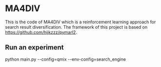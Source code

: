 # MA4DIV
This is the code of MA4DIV which is a reinforcement learning approach for search result diversification. The framework of this project is based on https://github.com/hijkzzz/pymarl2.

## Run an experiment
python main.py --config=qmix --env-config=search_engine
